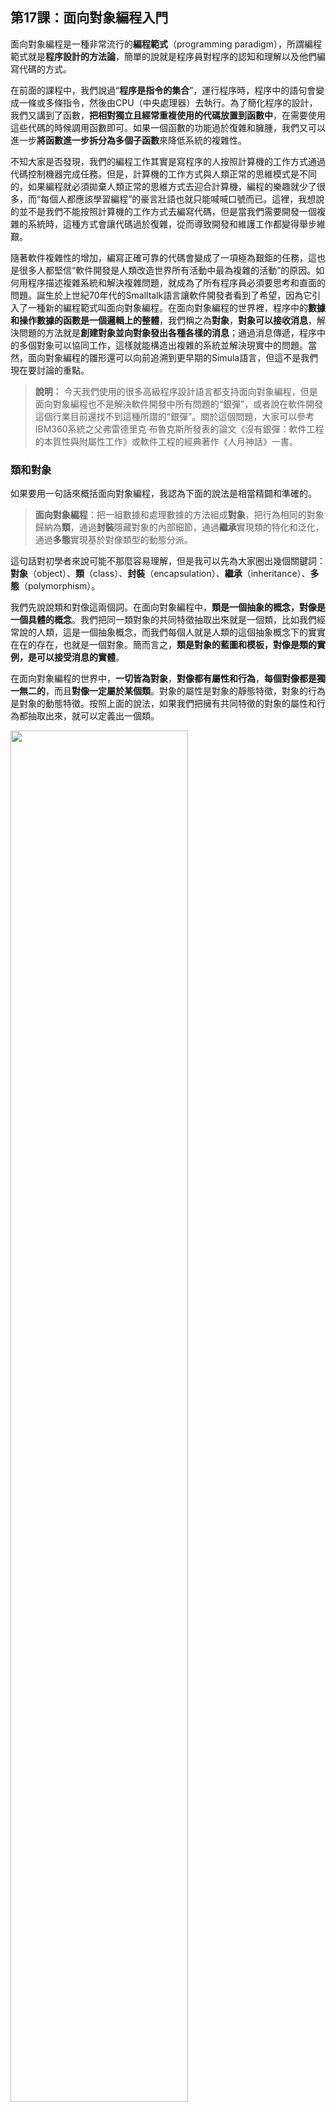 ## 第17課：面向對象編程入門

面向對象編程是一種非常流行的**編程範式**（programming paradigm），所謂編程範式就是**程序設計的方法論**，簡單的說就是程序員對程序的認知和理解以及他們編寫代碼的方式。

在前面的課程中，我們說過“**程序是指令的集合**”，運行程序時，程序中的語句會變成一條或多條指令，然後由CPU（中央處理器）去執行。為了簡化程序的設計，我們又講到了函數，**把相對獨立且經常重複使用的代碼放置到函數中**，在需要使用這些代碼的時候調用函數即可。如果一個函數的功能過於復雜和臃腫，我們又可以進一步**將函數進一步拆分為多個子函數**來降低系統的複雜性。

不知大家是否發現，我們的編程工作其實是寫程序的人按照計算機的工作方式通過代碼控制機器完成任務。但是，計算機的工作方式與人類正常的思維模式是不同的，如果編程就必須拋棄人類正常的思維方式去迎合計算機，編程的樂趣就少了很多，而“每個人都應該學習編程”的豪言壯語也就只能喊喊口號而已。這裡，我想說的並不是我們不能按照計算機的工作方式去編寫代碼，但是當我們需要開發一個複雜的系統時，這種方式會讓代碼過於復雜，從而導致開發和維護工作都變得舉步維艱。

隨著軟件複雜性的增加，編寫正確可靠的代碼會變成了一項極為艱鉅的任務，這也是很多人都堅信“軟件開發是人類改造世界所有活動中最為複雜的活動”的原因。如何用程序描述複雜系統和解決複雜問題，就成為了所有程序員必須要思考和直面的問題。誕生於上世紀70年代的Smalltalk語言讓軟件開發者看到了希望，因為它引入了一種新的編程範式叫面向對象編程。在面向對象編程的世界裡，程序中的**數據和操作數據的函數是一個邏輯上的整體**，我們稱之為**對象**，**對象可以接收消息**，解決問題的方法就是**創建對象並向對象發出各種各樣的消息**；通過消息傳遞，程序中的多個對象可以協同工作，這樣就能構造出複雜的系統並解決現實中的問題。當然，面向對象編程的雛形還可以向前追溯到更早期的Simula語言，但這不是我們現在要討論的重點。

> **說明：** 今天我們使用的很多高級程序設計語言都支持面向對象編程，但是面向對象編程也不是解決軟件開發中所有問題的“銀彈”，或者說在軟件開發這個行業目前還找不到這種所謂的“銀彈”。關於這個問題，大家可以參考IBM360系統之父弗雷德里克·布魯克斯所發表的論文《沒有銀彈：軟件工程的本質性與附屬性工作》或軟件工程的經典著作《人月神話》一書。

### 類和對象

如果要用一句話來概括面向對象編程，我認為下面的說法是相當精闢和準確的。

> **面向對象編程**：把一組數據和處理數據的方法組成**對象**，把行為相同的對象歸納為**類**，通過**封裝**隱藏對象的內部細節，通過**繼承**實現類的特化和泛化，通過**多態**實現基於對像類型的動態分派。

這句話對初學者來說可能不那麼容易理解，但是我可以先為大家圈出幾個關鍵詞：**對象**（object）、**類**（class）、**封裝**（encapsulation）、**繼承**（inheritance）、**多態**（polymorphism）。

我們先說說類和對像這兩個詞。在面向對象編程中，**類是一個抽象的概念，對像是一個具體的概念**。我們把同一類對象的共同特徵抽取出來就是一個類，比如我們經常說的人類，這是一個抽象概念，而我們每個人就是人類的這個抽象概念下的實實在在的存在，也就是一個對象。簡而言之，**類是對象的藍圖和模板，對像是類的實例，是可以接受消息的實體**。

在面向對象編程的世界中，**一切皆為對象**，**對像都有屬性和行為**，**每個對像都是獨一無二的**，而且**對像一定屬於某個類**。對象的屬性是對象的靜態特徵，對象的行為是對象的動態特徵。按照上面的說法，如果我們把擁有共同特徵的對象的屬性和行為都抽取出來，就可以定義出一個類。

<img src="https://gitee.com/jackfrued/mypic/raw/master/20210731182741.png" width="75%">

### 定義類

在Python中，可以使用`class`關鍵字加上類名來定義類，通過縮進我們可以確定類的代碼塊，就如同定義函數那樣。在類的代碼塊中，我們需要寫一些函數，我們說過類是一個抽象概念，那麼這些函數就是我們對一類對象共同的動態特徵的提取。寫在類裡面的函數我們通常稱之為**方法**，方法就是對象的行為，也就是對象可以接收的消息。方法的第一個參數通常都是`self`，它代表了接收這個消息的對象本身。

```Python
class Student:

    def study(self, course_name):
        print(f'學生正在學習{course_name}.')

    def play(self):
        print(f'學生正在玩遊戲.')
```

### 創建和使用對象

在我們定義好一個類之後，可以使用構造器語法來創建對象，代碼如下所示。

```Python
stu1 = Student()
stu2 = Student()
print(stu1)    # <__main__.Student object at 0x10ad5ac50>
print(stu2)    # <__main__.Student object at 0x10ad5acd0> 
print(hex(id(stu1)), hex(id(stu2)))    # 0x10ad5ac50 0x10ad5acd0
```

在類的名字後跟上圓括號就是所謂的構造器語法，上面的代碼創建了兩個學生對象，一個賦值給變量`stu1`，一個複制給變量`stu2`。當我們用`print`函數打印`stu1`和`stu2`兩個變量時，我們會看到輸出了對像在內存中的地址（十六進制形式），跟我們用`id`函數查看對象標識獲得的值是相同的。現在我們可以告訴大家，我們定義的變量其實保存的是一個對像在內存中的邏輯地址（位置），通過這個邏輯地址，我們就可以在內存中找到這個對象。所以`stu3 = stu2`這樣的賦值語句並沒有創建新的對象，只是用一個新的變量保存了已有對象的地址。

接下來，我們嘗試給對象發消息，即調用對象的方法。剛才的`Student`類中我們定義了`study`和`play`兩個方法，兩個方法的第一個參數`self`代表了接收消息的學生對象，`study`方法的第二個參數是學習的課程名稱。 Python中，給對象發消息有兩種方式，請看下面的代碼。

```Python
# 通過“類.方法”調用方法，第一個參數是接收消息的對象，第二個參數是學習的課程名稱
Student.study(stu1, 'Python程序設計')    # 學生正在學習Python程序設計.
# 通過“對象.方法”調用方法，點前面的對象就是接收消息的對象，只需要傳入第二個參數
stu1.study('Python程序設計')             # 學生正在學習Python程序設計.

Student.play(stu2)    # 學生正在玩遊戲.
stu2.play()           # 學生正在玩遊戲. 
```

### 初始化方法

大家可能已經註意到了，剛才我們創建的學生對像只有行為沒有屬性，如果要給學生對象定義屬性，我們可以修改`Student`類，為其添加一個名為`__init__`的方法。在我們調用`Student`類的構造器創建對象時，首先會在內存中獲得保存學生對象所需的內存空間，然後通過自動執行`__init__`方法，完成對內存的初始化操作，也就是把數據放到內存空間中。所以我們可以通過給`Student`類添加`__init__`方法的方式為學生對象指定屬性，同時完成對屬性賦初始值的操作，正因如此，`__init__`方法通常也被稱為初始化方法。

我們對上面的`Student`類稍作修改，給學生對象添加`name`（姓名）和`age`（年齡）兩個屬性。

```Python
class Student:
    """學生"""

    def __init__(self, name, age):
        """初始化方法"""
        self.name = name
        self.age = age

    def study(self, course_name):
        """學習"""
        print(f'{self.name}正在學習{course_name}.')

    def play(self):
        """玩耍"""
        print(f'{self.name}正在玩遊戲.')
```

修改剛才創建對象和給對象發消息的代碼，重新執行一次，看看程序的執行結果有什麼變化。

```Python
# 由於初始化方法除了self之外還有兩個參數
# 所以調用Student類的構造器創建對象時要傳入這兩個參數
stu1 = Student('駱昊', 40)
stu2 = Student('王大錘', 15)
stu1.study('Python程序設計')    # 駱昊正在學習Python程序設計.
stu2.play()                    # 王大錘正在玩遊戲.
```

### 打印對象

上面我們通過`__init__`方法在創建對象時為對象綁定了屬性並賦予了初始值。在Python中，以兩個下劃線`__`（讀作“dunder”）開頭和結尾的方法通常都是有特殊用途和意義的方法，我們一般稱之為**魔術方法**或**魔法方法**。如果我們在打印對象的時候不希望看到對象的地址而是看到我們自定義的信息，可以通過在類中放置`__repr__`魔術方法來做到，該方法返回的字符串就是用`print`函數打印對象的時候會顯示的內容，代碼如下所示。

```Python
class Student:
    """學生"""

    def __init__(self, name, age):
        """初始化方法"""
        self.name = name
        self.age = age

    def study(self, course_name):
        """學習"""
        print(f'{self.name}正在學習{course_name}.')

    def play(self):
        """玩耍"""
        print(f'{self.name}正在玩遊戲.')
    
    def __repr__(self):
        return f'{self.name}: {self.age}'


stu1 = Student('駱昊', 40)
print(stu1)        # 駱昊: 40
students = [stu1, Student('李元芳', 36), Student('王大錘', 25)]
print(students)    # [駱昊: 40, 李元芳: 36, 王大錘: 25]
```


### 面向對象的支柱

面向對象編程有三大支柱，就是我們之前給大家劃重點的時候圈出的三個詞：**封裝**、**繼承**和**多態**。後面兩個概念在下一節課中會詳細說明，這裡我們先說一下什麼是封裝。我自己對封裝的理解是：**隱藏一切可以隱藏的實現細節，只向外界暴露簡單的調用接口**。我們在類中定義的對象方法其實就是一種封裝，這種封裝可以讓我們在創建對象之後，只需要給對象發送一個消息就可以執行方法中的代碼，也就是說我們在只知道方法的名字和參數（方法的外部視圖），不知道方法內部實現細節（方法的內部視圖）的情況下就完成了對方法的使用。

舉一個例子，假如要控制一個機器人幫我倒杯水，如果不使用面向對象編程，不做任何的封裝，那麼就需要向這個機器人發出一系列的指令，如站起來、向左轉、向前走5步、拿起面前的水杯、向後轉、向前走10步、彎腰、放下水杯、按下出水按鈕、等待10秒、鬆開出水按鈕、拿起水杯、向右轉、向前走5步、放下水杯等，才能完成這個簡單的操作，想想都覺得麻煩。按照面向對象編程的思想，我們可以將倒水的操作封裝到機器人的一個方法中，當需要機器人幫我們倒水的時候，只需要向機器人對象發出倒水的消息就可以了，這樣做不是更好嗎？

在很多場景下，面向對象編程其實就是一個三步走的問題。第一步定義類，第二步創建對象，第三步給對象發消息。當然，有的時候我們是不需要第一步的，因為我們想用的類可能已經存在了。之前我們說過，Python內置的`list`、`set`、`dict`其實都不是函數而是類，如果要創建列表、集合、字典對象，我們就不用自定義類了。當然，有的類並不是Python標準庫中直接提供的，它可能來自於第三方的代碼，如何安裝和使用三方代碼在後續課程中會進行討論。在某些特殊的場景中，我們會用到名為“內置對象”的對象，所謂“內置對象”就是說上面三步走的第一步和第二步都不需要了，因為類已經存在而且對像已然創建過了，直接向對象發消息就可以了，這也就是我們常說的“開箱即用”。

### 經典案例

#### 案例1：定義一個類描述數字時鐘。

```Python
import time


# 定義數字時鐘類
class Clock(object):
    """數字時鐘"""

    def __init__(self, hour=0, minute=0, second=0):
        """初始化方法
        :param hour: 時
        :param minute: 分
        :param second: 秒
        """
        self.hour = hour
        self.min = minute
        self.sec = second

    def run(self):
        """走字"""
        self.sec += 1
        if self.sec == 60:
            self.sec = 0
            self.min += 1
            if self.min == 60:
                self.min = 0
                self.hour += 1
                if self.hour == 24:
                    self.hour = 0

    def show(self):
        """顯示時間"""
        return f'{self.hour:0>2d}:{self.min:0>2d}:{self.sec:0>2d}'


# 創建時鐘對象
clock = Clock(23, 59, 58)
while True:
    # 給時鐘對象發消息讀取時間
    print(clock.show())
    # 休眠1秒鐘
    time.sleep(1)
    # 給時鐘對象發消息使其走字
    clock.run()
```

#### 案例2：定義一個類描述平面上的點，要求提供計算到另一個點距離的方法。

```Python
class Point(object):
    """屏面上的點"""

    def __init__(self, x=0, y=0):
        """初始化方法
        :param x: 橫坐標
        :param y: 縱坐標
        """
        self.x, self.y = x, y

    def distance_to(self, other):
        """計算與另一個點的距離
        :param other: 另一個點
        """
        dx = self.x - other.x
        dy = self.y - other.y
        return (dx * dx + dy * dy) ** 0.5

    def __str__(self):
        return f'({self.x}, {self.y})'


p1 = Point(3, 5)
p2 = Point(6, 9)
print(p1, p2)
print(p1.distance_to(p2))
```

### 簡單的總結

面向對象編程是一種非常流行的編程範式，除此之外還有**指令式編程**、**函數式編程**等編程範式。由於現實世界是由對象構成的，而對像是可以接收消息的實體，所以**面向對象編程更符合人類正常的思維習慣**。類是抽象的，對像是具體的，有了類就能創建對象，有了對象就可以接收消息，這就是面向對象編程的基礎。定義類的過程是一個抽象的過程，找到對象公共的屬性屬於數據抽象，找到對象公共的方法屬於行為抽象。抽象的過程是一個仁者見仁智者見智的過程，對同一類對象進行抽象可能會得到不同的結果，如下圖所示。

<img src="https://gitee.com/jackfrued/mypic/raw/master/20210731182914.png" width="75%">

> **說明：** 本節課的插圖來自於 Grady Booc 等撰寫的《面向對象分析與設計》一書，該書是講解面向對象編程的經典著作，有興趣的讀者可以購買和閱讀這本書來了解更多的面向對象的相關知識。
